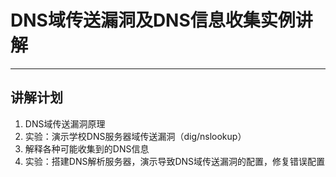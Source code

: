 # DNS域传送漏洞及DNS信息收集实例讲解
***
## 讲解计划
1. DNS域传送漏洞原理
2. 实验：演示学校DNS服务器域传送漏洞（dig/nslookup）
3. 解释各种可能收集到的DNS信息
4. 实验：搭建DNS解析服务器，演示导致DNS域传送漏洞的配置，修复错误配置